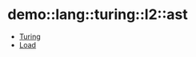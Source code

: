 # demo::lang::turing::l2::ast


   * [Turing](../../../../../../Library/demo/lang/turing/l2/ast/Turing.md)
   * [Load](../../../../../../Library/demo/lang/turing/l2/ast/Load.md)